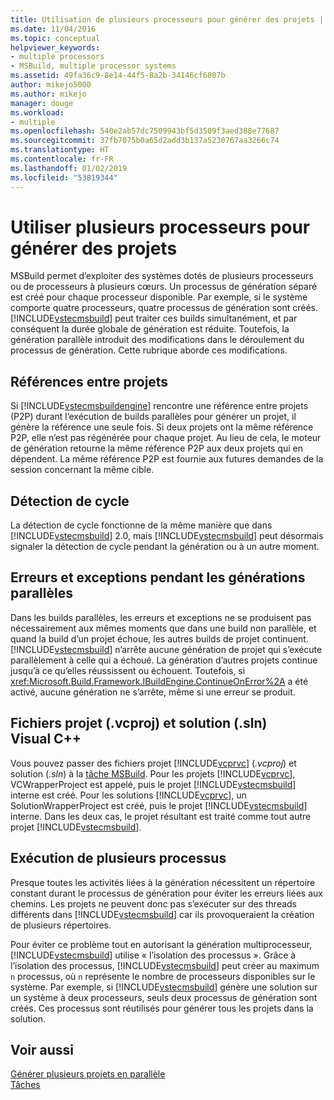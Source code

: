 ```yaml
---
title: Utilisation de plusieurs processeurs pour générer des projets | Microsoft Docs
ms.date: 11/04/2016
ms.topic: conceptual
helpviewer_keywords:
- multiple processors
- MSBuild, multiple processor systems
ms.assetid: 49fa36c9-8e14-44f5-8a2b-34146cf6807b
author: mikejo5000
ms.author: mikejo
manager: douge
ms.workload:
- multiple
ms.openlocfilehash: 540e2ab57dc7509943bf5d3509f3aed388e77687
ms.sourcegitcommit: 37fb7075b0a65d2add3b137a5230767aa3266c74
ms.translationtype: HT
ms.contentlocale: fr-FR
ms.lasthandoff: 01/02/2019
ms.locfileid: "53819344"
---
```

# <a name="use-multiple-processors-to-build-projects"></a>Utiliser plusieurs processeurs pour générer des projets
MSBuild permet d’exploiter des systèmes dotés de plusieurs processeurs ou de processeurs à plusieurs cœurs. Un processus de génération séparé est créé pour chaque processeur disponible. Par exemple, si le système comporte quatre processeurs, quatre processus de génération sont créés. [!INCLUDE[vstecmsbuild](../extensibility/internals/includes/vstecmsbuild_md.md)] peut traiter ces builds simultanément, et par conséquent la durée globale de génération est réduite. Toutefois, la génération parallèle introduit des modifications dans le déroulement du processus de génération. Cette rubrique aborde ces modifications.  
  
## <a name="project-to-project-references"></a>Références entre projets  
 Si [!INCLUDE[vstecmsbuildengine](../msbuild/includes/vstecmsbuildengine_md.md)] rencontre une référence entre projets (P2P) durant l’exécution de builds parallèles pour générer un projet, il génère la référence une seule fois. Si deux projets ont la même référence P2P, elle n’est pas régénérée pour chaque projet. Au lieu de cela, le moteur de génération retourne la même référence P2P aux deux projets qui en dépendent. La même référence P2P est fournie aux futures demandes de la session concernant la même cible.  
  
## <a name="cycle-detection"></a>Détection de cycle  
 La détection de cycle fonctionne de la même manière que dans [!INCLUDE[vstecmsbuild](../extensibility/internals/includes/vstecmsbuild_md.md)] 2.0, mais [!INCLUDE[vstecmsbuild](../extensibility/internals/includes/vstecmsbuild_md.md)] peut désormais signaler la détection de cycle pendant la génération ou à un autre moment.  
  
## <a name="errors-and-exceptions-during-parallel-builds"></a>Erreurs et exceptions pendant les générations parallèles  
 Dans les builds parallèles, les erreurs et exceptions ne se produisent pas nécessairement aux mêmes moments que dans une build non parallèle, et quand la build d’un projet échoue, les autres builds de projet continuent. [!INCLUDE[vstecmsbuild](../extensibility/internals/includes/vstecmsbuild_md.md)] n’arrête aucune génération de projet qui s’exécute parallèlement à celle qui a échoué. La génération d’autres projets continue jusqu’à ce qu’elles réussissent ou échouent. Toutefois, si <xref:Microsoft.Build.Framework.IBuildEngine.ContinueOnError%2A> a été activé, aucune génération ne s’arrête, même si une erreur se produit.  
  
## <a name="visual-c-project-vcproj-and-solution-sln-files"></a>Fichiers projet (.vcproj) et solution (.sln) Visual C++  
 Vous pouvez passer des fichiers projet [!INCLUDE[vcprvc](../code-quality/includes/vcprvc_md.md)] (*.vcproj*) et solution (*.sln*) à la [tâche MSBuild](../msbuild/msbuild-task.md). Pour les projets [!INCLUDE[vcprvc](../code-quality/includes/vcprvc_md.md)], VCWrapperProject est appelé, puis le projet [!INCLUDE[vstecmsbuild](../extensibility/internals/includes/vstecmsbuild_md.md)] interne est créé. Pour les solutions [!INCLUDE[vcprvc](../code-quality/includes/vcprvc_md.md)], un SolutionWrapperProject est créé, puis le projet [!INCLUDE[vstecmsbuild](../extensibility/internals/includes/vstecmsbuild_md.md)] interne. Dans les deux cas, le projet résultant est traité comme tout autre projet [!INCLUDE[vstecmsbuild](../extensibility/internals/includes/vstecmsbuild_md.md)].  
  
## <a name="multi-process-execution"></a>Exécution de plusieurs processus  
 Presque toutes les activités liées à la génération nécessitent un répertoire constant durant le processus de génération pour éviter les erreurs liées aux chemins. Les projets ne peuvent donc pas s’exécuter sur des threads différents dans [!INCLUDE[vstecmsbuild](../extensibility/internals/includes/vstecmsbuild_md.md)] car ils provoqueraient la création de plusieurs répertoires.  
  
 Pour éviter ce problème tout en autorisant la génération multiprocesseur, [!INCLUDE[vstecmsbuild](../extensibility/internals/includes/vstecmsbuild_md.md)] utilise « l’isolation des processus ». Grâce à l’isolation des processus, [!INCLUDE[vstecmsbuild](../extensibility/internals/includes/vstecmsbuild_md.md)] peut créer au maximum `n` processus, où `n` représente le nombre de processeurs disponibles sur le système. Par exemple, si [!INCLUDE[vstecmsbuild](../extensibility/internals/includes/vstecmsbuild_md.md)] génère une solution sur un système à deux processeurs, seuls deux processus de génération sont créés. Ces processus sont réutilisés pour générer tous les projets dans la solution.  
  
## <a name="see-also"></a>Voir aussi  
 [Générer plusieurs projets en parallèle](../msbuild/building-multiple-projects-in-parallel-with-msbuild.md)   
 [Tâches](../msbuild/msbuild-tasks.md)